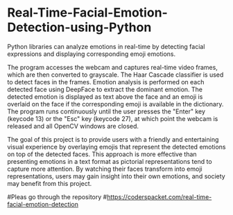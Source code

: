 # Real-Time-Facial-Emotion-Detection-using-Python
Python libraries can analyze emotions in real-time by detecting facial expressions and displaying corresponding emoji emotions.

The program accesses the webcam and captures real-time video frames, which are then converted to grayscale. The Haar Cascade classifier is used to detect faces in the frames. Emotion analysis is performed on each detected face using DeepFace to extract the dominant emotion. The detected emotion is displayed as text above the face and an emoji is overlaid on the face if the corresponding emoji is available in the dictionary. The program runs continuously until the user presses the "Enter" key (keycode 13) or the "Esc" key (keycode 27), at which point the webcam is released and all OpenCV windows are closed.

The goal of this project is to provide users with a friendly and entertaining visual experience by overlaying emojis that represent the detected emotions on top of the detected faces. This approach is more effective than presenting emotions in a text format as pictorial representations tend to capture more attention. By watching their faces transform into emoji representations, users may gain insight into their own emotions, and society may benefit from this project.


#Pleas go through the repository 
#https://coderspacket.com/real-time-facial-emotion-detection

